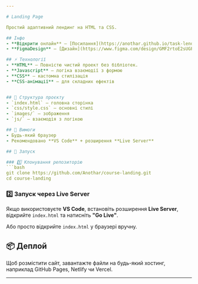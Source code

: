 ```yaml
---

# Landing Page  

Простий адаптивний лендинг на HTML та CSS.  

## Інфо
- **Відкрити онлайн** – [Посилання](https://anothar.github.io/task-lending/)
- **FigmaDesign** – [Дизайн](https://www.figma.com/design/GMF2rtoE2sUGPYxRcQQKO6/%D0%A2%D0%B5%D1%85%D0%BD%D1%96%D1%87%D0%BD%D0%B5-%D0%B7%D0%B0%D0%B2%D0%B4%D0%B0%D0%BD%D0%BD%D1%8F?m=auto&t=xKC8gkm79rBjP26P-6)

## ⚡ Технології  
- **HTML** – Повністю чистий проект без бібліотек.
- **Javascript** – логіка взаємодії з формою
- **CSS** – кастомна стилізація  
- **CSS-анімації** – для складних ефектів  


## 📂 Структура проєкту  
- `index.html` – головна сторінка  
- `css/style.css` – основні стилі  
- `images/` – зображення
- `js/` – взаємодія з логікою

## 🔧 Вимоги  
- Будь-який браузер  
- Рекомендовано **VS Code** + розширення **Live Server**  

## 🚀 Запуск  

### 1️⃣ Клонування репозиторію  
```bash
git clone https://github.com/Anothar/course-landing.git
cd course-landing
```

### 2️⃣ Запуск через Live Server  
Якщо використовуєте **VS Code**, встановіть розширення **Live Server**, відкрийте `index.html` та натисніть **"Go Live"**.  

Або просто відкрийте `index.html` у браузері вручну.  

## 📦 Деплой  
Щоб розмістити сайт, завантажте файли на будь-який хостинг, наприклад GitHub Pages, Netlify чи Vercel.  

---
```

